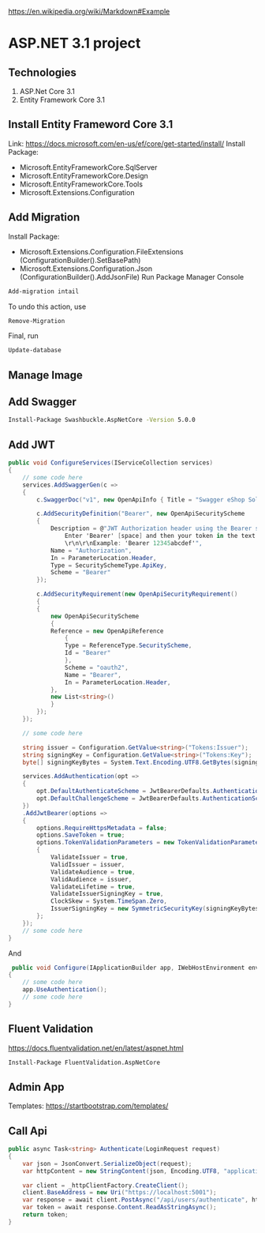 https://en.wikipedia.org/wiki/Markdown#Example
# ASP.NET 3.1 project
## Technologies
1. ASP.Net Core 3.1
2. Entity Framework Core 3.1
## Install Entity Frameword Core 3.1
Link: https://docs.microsoft.com/en-us/ef/core/get-started/install/
Install Package: 
* Microsoft.EntityFrameworkCore.SqlServer
* Microsoft.EntityFrameworkCore.Design
* Microsoft.EntityFrameworkCore.Tools
* Microsoft.Extensions.Configuration
## Add Migration
Install Package:
* Microsoft.Extensions.Configuration.FileExtensions (ConfigurationBuilder().SetBasePath)
* Microsoft.Extensions.Configuration.Json (ConfigurationBuilder().AddJsonFile)
Run Package Manager Console
~~~bash
Add-migration intail
~~~
To undo this action, use
~~~bash
Remove-Migration
~~~
Final, run
~~~bash
Update-database
~~~
## Manage Image
## Add Swagger
~~~bash
Install-Package Swashbuckle.AspNetCore -Version 5.0.0
~~~
## Add JWT
```c#
public void ConfigureServices(IServiceCollection services)
{
	// some code here
    services.AddSwaggerGen(c =>
    {
        c.SwaggerDoc("v1", new OpenApiInfo { Title = "Swagger eShop Solution API", Version = "v1" });

        c.AddSecurityDefinition("Bearer", new OpenApiSecurityScheme
        {
            Description = @"JWT Authorization header using the Bearer scheme. \r\n\r\n
                Enter 'Bearer' [space] and then your token in the text input below.
                \r\n\r\nExample: 'Bearer 12345abcdef'",
            Name = "Authorization",
            In = ParameterLocation.Header,
            Type = SecuritySchemeType.ApiKey,
            Scheme = "Bearer"
        });

        c.AddSecurityRequirement(new OpenApiSecurityRequirement()
        {
        {
            new OpenApiSecurityScheme
            {
            Reference = new OpenApiReference
                {
                Type = ReferenceType.SecurityScheme,
                Id = "Bearer"
                },
                Scheme = "oauth2",
                Name = "Bearer",
                In = ParameterLocation.Header,
            },
            new List<string>()
            }
        });
    });

    // some code here

    string issuer = Configuration.GetValue<string>("Tokens:Issuer");
    string signingKey = Configuration.GetValue<string>("Tokens:Key");
    byte[] signingKeyBytes = System.Text.Encoding.UTF8.GetBytes(signingKey);

    services.AddAuthentication(opt =>
    {
        opt.DefaultAuthenticateScheme = JwtBearerDefaults.AuthenticationScheme;
        opt.DefaultChallengeScheme = JwtBearerDefaults.AuthenticationScheme;
    })
    .AddJwtBearer(options =>
    {
        options.RequireHttpsMetadata = false;
        options.SaveToken = true;
        options.TokenValidationParameters = new TokenValidationParameters()
        {
            ValidateIssuer = true,
            ValidIssuer = issuer,
            ValidateAudience = true,
            ValidAudience = issuer,
            ValidateLifetime = true,
            ValidateIssuerSigningKey = true,
            ClockSkew = System.TimeSpan.Zero,
            IssuerSigningKey = new SymmetricSecurityKey(signingKeyBytes)
        };
    });
	// some code here
}
```
And
```C#
 public void Configure(IApplicationBuilder app, IWebHostEnvironment env)
{
	// some code here
    app.UseAuthentication();
	// some code here
}
```
## Fluent Validation
https://docs.fluentvalidation.net/en/latest/aspnet.html
~~~bash
Install-Package FluentValidation.AspNetCore
~~~
## Admin App
Templates: https://startbootstrap.com/templates/
## Call Api
```C#
public async Task<string> Authenticate(LoginRequest request)
{
    var json = JsonConvert.SerializeObject(request);
    var httpContent = new StringContent(json, Encoding.UTF8, "application/json");

    var client = _httpClientFactory.CreateClient();
    client.BaseAddress = new Uri("https://localhost:5001");
    var response = await client.PostAsync("/api/users/authenticate", httpContent);
    var token = await response.Content.ReadAsStringAsync();
    return token;
}
```
